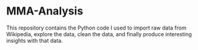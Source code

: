# MMA-Analysis
This repository contains the Python code I used to import raw data from Wikipedia, explore the data, clean the data, and finally produce interesting insights with that data.
